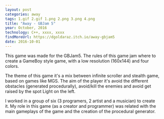 ```yaml
---
layout: post
categories: away
tags: 1.gif 2.gif 1.png 2.png 3.png 4.png
title: "Away - GBJam 5"
year: October, 2016
technology: C++, xxxx, xxxx
findMoreUrl: https://dgoldaraz.itch.io/away-gbjam5
date: 2016-10-01
---
```


This game was made for the GBJam5. The rules of this game jam where to create a GameBoy style game, with a low resolution (160x144) and four colors.

The theme of this game it's a mix between infinite scroller and stealth game, based on games like MGS. The aim of the player it's avoid the different obstacles (generated procedurally), avoid/kill the enemies and avoid get raised by the spot Light on the left.

I worked in a group of six (3 programers, 2 artist and a musician) to create it. My role in this game (as a creator and programmer) was related with the main gameplays of the game and the creation of the procedural generator.
       